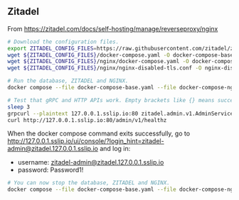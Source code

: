 ## Zitadel
From
https://zitadel.com/docs/self-hosting/manage/reverseproxy/nginx
```sh
# Download the configuration files.
export ZITADEL_CONFIG_FILES=https://raw.githubusercontent.com/zitadel/zitadel/main/docs/docs/self-hosting/manage/reverseproxy
wget ${ZITADEL_CONFIG_FILES}/docker-compose.yaml -O docker-compose-base.yaml
wget ${ZITADEL_CONFIG_FILES}/nginx/docker-compose.yaml -O docker-compose-nginx.yaml
wget ${ZITADEL_CONFIG_FILES}/nginx/nginx-disabled-tls.conf -O nginx-disabled-tls.conf

# Run the database, ZITADEL and NGINX.
docker compose --file docker-compose-base.yaml --file docker-compose-nginx.yaml up --detach proxy-disabled-tls

# Test that gRPC and HTTP APIs work. Empty brackets like {} means success.
sleep 3
grpcurl --plaintext 127.0.0.1.sslip.io:80 zitadel.admin.v1.AdminService/Healthz
curl http://127.0.0.1.sslip.io:80/admin/v1/healthz
```

When the docker compose command exits successfully, go to http://127.0.0.1.sslip.io/ui/console/?login_hint=zitadel-admin@zitadel.127.0.0.1.sslip.io and log in:
* username: zitadel-admin@zitadel.127.0.0.1.sslip.io
* password: Password1!

```sh
# You can now stop the database, ZITADEL and NGINX.
docker compose --file docker-compose-base.yaml --file docker-compose-nginx.yaml down
```